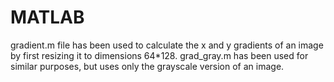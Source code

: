 # MATLAB
gradient.m file has been used to calculate the x and y gradients of an image by first resizing it to dimensions 64*128. 
grad_gray.m has been used for similar purposes, but uses only the grayscale version of an image.
